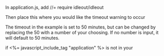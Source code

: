 In application.js, add
//= require idleout/idleout

Then place this where you would like the timeout warning to occur

<script>
  timeout = new idleOut.pageTimeOut(50);
  timeout.start();
</script>

The timeout in the example is set to 50 minutes, but can be changed by replacing the 50 with a number of your choosing.
If no number is input, it will default to 50 minutes.

if <%= javascript_include_tag "application" %> is not in your <title>, you may need to
surround the script with a <%= content_for :script do %> tag.
